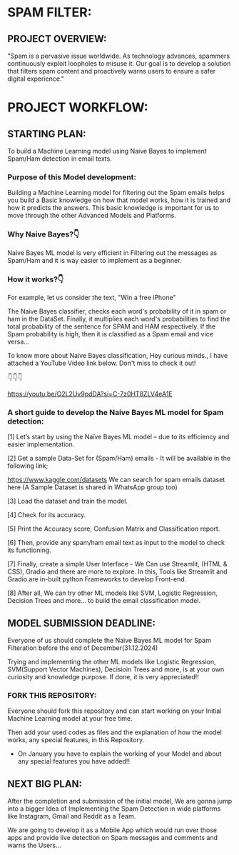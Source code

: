 # SPAM FILTER:
## PROJECT OVERVIEW:
"Spam is a pervasive issue worldwide. As technology advances, spammers continuously exploit loopholes to misuse it. Our goal is to develop a solution that filters spam content and proactively warns users to ensure a safer digital experience."

# PROJECT WORKFLOW:
## STARTING PLAN:
To build a Machine Learning model using Naive Bayes to implement Spam/Ham detection in email texts.

### Purpose of this Model development:
Building a Machine Learning model for filtering out the Spam emails helps you build a Basic knowledge on how that model works, how it is trained and how it predicts the answers.
This basic knowledge is important for us to move through the other Advanced Models and Platforms.

### Why Naive Bayes?👇
Naive Bayes ML model is very efficient in Filtering out the messages as Spam/Ham and it is way easier to implement as a beginner.

### How it works?👇
For example, let us consider the text, "Win a free iPhone"

The Naive Bayes classifier, checks each word's probability of it in spam or ham in the DataSet. Finally, it multiplies each word's probabilities to find the total probability of the sentence for SPAM and HAM respectively. If the Spam probability is high, then it is classified as a Spam email and vice versa...

To know more about Naive Bayes classification, Hey curious minds., I have attached a YouTube Video link below. Don't miss to check it out!

👇👇👇

<https://youtu.be/O2L2Uv9pdDA?si=C-7z0HT8ZLV4eA1E>

### A short guide to develop the Naive Bayes ML model for Spam detection:
[1] Let’s start by using the Naïve Bayes ML model – due to its efficiency and easier implementation.

[2] Get a sample Data-Set for (Spam/Ham) emails - It will be available in the following link;

<https://www.kaggle.com/datasets> We can search for spam emails dataset here (A Sample Dataset is shared in WhatsApp group too)

[3] Load the dataset and train the model.

[4] Check for its accuracy.

[5] Print the Accuracy score, Confusion Matrix and Classification report.

[6] Then, provide any spam/ham email text as input to the model to check its functioning.

[7] Finally, create a simple User Interface - We Can use Streamlit, (HTML & CSS), Gradio and there are more to explore. In this, Tools like Streamlit and Gradio are in-built python Frameworks to develop Front-end.

[8] After all, We can try other ML models like SVM, Logistic Regression, Decision Trees and more… to build the email classification model.

## MODEL SUBMISSION DEADLINE:
Everyone of us should complete the Naive Bayes ML model for Spam Filteration before the end of December(31.12.2024)

Trying and implementing the other ML models like Logistic Regression, SVM(Support Vector Machines), Decisioin Trees and more, is at your own curiosity and knowledge purpose. If done, it is very appreciated!!

### FORK THIS REPOSITORY:
Everyone should fork this repository and can start working on your Initial Machine Learning model at your free time. 

Then add your used codes as files and the explanation of how the model works, any special features, in this Repository. 

* On January you have to explain the working of your Model and about any special features you have added!!

## NEXT BIG PLAN:
After the completion and submission of the initial model, We are gonna jump into a bigger Idea of Implementing the Spam Detection in wide platforms like Instagram, Gmail and Reddit as a Team.

We are going to develop it as a Mobile App which would run over those apps and provide live detection on Spam messages and comments and warns the Users...
